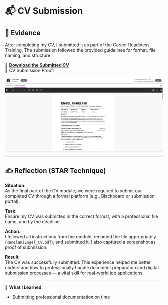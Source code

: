 # 📬 CV Submission

## 🧾 Evidence

After completing my CV, I submitted it as part of the Career Readiness Training. The submission followed the provided guidelines for format, file naming, and structure.

📄 **[Download the Submitted CV](../assets/ranelani-cv.pdf)**  
📸 CV Submission Proof:

![CV Submission Screenshot](../assets/cv-submission.png)

---

## ✍️ Reflection (STAR Technique)

**Situation**:  
As the final part of the CV module, we were required to submit our completed CV through a formal platform (e.g., Blackboard or submission portal).

**Task**:  
Ensure my CV was submitted in the correct format, with a professional file name, and by the deadline.

**Action**:  
I followed all instructions from the module, renamed the file appropriately (`RanelaniEngel_CV.pdf`), and submitted it. I also captured a screenshot as proof of submission.

**Result**:  
The CV was successfully submitted. This experience helped me better understand how to professionally handle document preparation and digital submission processes — a vital skill for real-world job applications.

---

🎯 **What I Learned**:
- Submitting professional documentation on time  

